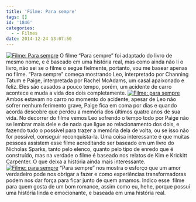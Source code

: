 ```yaml
---
title: 'Filme: Para sempre'
tags: []
id: '1846'
categories:
  - - Filmes
date: 2014-12-24 13:07:50
---
```


[![Filme: Para sempre ](http://natalia.blog.br/wp-content/uploads/2014/12/maxresdefault.jpg)](http://natalia.blog.br/wp-content/uploads/2014/12/maxresdefault.jpg) O filme “Para sempre” foi adaptado do livro de mesmo nome, e é baseado em uma história real, mas como ainda não li o livro, não sei se o filme o segue fielmente, portanto, vou me basear apenas no filme. “Para sempre” começa mostrando Leo, interpretado por Channing Tatum e Paige, interpretada por Rachel McAdams, um casal apaixonado e feliz. Eles são casados a pouco tempo, porém, um acidente de carro acontece e muda a vida dos dois completamente. [![Filme: para sempre](http://natalia.blog.br/wp-content/uploads/2014/12/filmes_1750_Para-Sempre-2.jpg)](http://natalia.blog.br/wp-content/uploads/2014/12/filmes_1750_Para-Sempre-2.jpg) Ambos estavam no carro no momento do acidente, apesar de Leo não sofrer nenhum ferimento grave, Paige fica em coma por dias e quando acorda descobre que perdeu a memória dos últimos quatro anos de sua vida. No decorrer do filme vemos Leo sofrendo o tempo todo por Paige não se lembrar mais dele e de nada que ligue ao relacionamento dos dois, e fazendo tudo o possível para trazer a memória dela de volta, ou se isso não for possível, conseguir reconquista-la. Uma coisa interessante é que muitas pessoas assistem esse filme acreditando ser baseado em um livro do Nicholas Sparks, tanto pelo elenco, quanto pelo tipo de enredo que é construído, mas na verdade o filme é baseado nos relatos de Kim e Krickitt Carpenter. O que deixa a história ainda mais interessante. [![Filme: para sempre](http://natalia.blog.br/wp-content/uploads/2014/12/filme-para-sempre-imagem-rachel-mcadams-channing-tatum-7.jpg)](http://natalia.blog.br/wp-content/uploads/2014/12/filme-para-sempre-imagem-rachel-mcadams-channing-tatum-7.jpg) “Para sempre” nos mostra o esforço que um amor verdadeiro pode nos obrigar a fazer e como experiências transformadoras podem nos dar força para ficar junto de quem amamos. Indico esse  filme para quem gosta de um bom romance, assim como eu, hehe, porque possui uma história linda e emocionante, e baseada em uma história real.